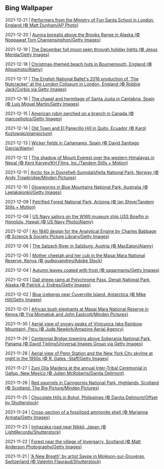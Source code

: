 ## Bing Wallpaper
2021-12-21 | [Performers from the Ministry of Fun Santa School in London, England (© Matt Dunham/AP Photo)](./wallpaper/2021-12-21.jpg) 

2021-12-20 | [Aurora borealis above the Brooks Range in Alaska (© Noppawat Tom Charoensinphon/Getty Images)](./wallpaper/2021-12-20.jpg) 

2021-12-19 | [The December full moon seen through holiday lights (© Jesus Merida/Getty Images)](./wallpaper/2021-12-19.jpg) 

2021-12-18 | [Christmas-themed beach huts in Bournemouth, England (© Allouphoto/Alamy)](./wallpaper/2021-12-18.jpg) 

2021-12-17 | [The English National Ballet's 2016 production of 'The Nutcracker' at the London Coliseum in London, England (© Robbie Jack/Corbis via Getty Images)](./wallpaper/2021-12-17.jpg) 

2021-12-16 | [The chapel and hermitage of Santa Justa in Cantabria, Spain (© Luis Miguel Martin/Getty Images)](./wallpaper/2021-12-16.jpg) 

2021-12-15 | [American robin perched on a branch in Canada (© marcophotos/Getty Images)](./wallpaper/2021-12-15.jpg) 

2021-12-14 | [Old Town and El Panecillo Hill in Quito, Ecuador (© Karol Kozlowski/plainpicture)](./wallpaper/2021-12-14.jpg) 

2021-12-13 | [Wicker fields in Cañamares, Spain (© David Santiago Garcia/Alamy)](./wallpaper/2021-12-13.jpg) 

2021-12-12 | [The shadow of Mount Everest over the western Himalayas in Nepal (© Kent Karvey/KH Films, Inc./Tandem Stills + Motion)](./wallpaper/2021-12-12.jpg) 

2021-12-11 | [Arctic fox in Dovrefjell-Sunndalsfjella National Park, Norway (© Andy Trowbridge/Minden Pictures)](./wallpaper/2021-12-11.jpg) 

2021-12-10 | [Glowworms in Blue Mountains National Park, Australia (© Leelakajonkij/Getty Images)](./wallpaper/2021-12-10.jpg) 

2021-12-09 | [Petrified Forest National Park, Arizona (© Ian Shive/Tandem Stills + Motion)](./wallpaper/2021-12-09.jpg) 

2021-12-08 | [US Navy sailors on the WWII museum ship USS Bowfin in Honolulu, Hawaii (© US Navy Photo/Alamy)](./wallpaper/2021-12-08.jpg) 

2021-12-07 | [An 1840 design for the Analytical Engine by Charles Babbage (© Science & Society Picture Library/Getty Images)](./wallpaper/2021-12-07.jpg) 

2021-12-06 | [The Salzach River in Salzburg, Austria (© MacEaton/Alamy)](./wallpaper/2021-12-06.jpg) 

2021-12-05 | [Mother cheetah and her cub in the Masai Mara National Reserve, Kenya (© gudkovandrey/Adobe Stock)](./wallpaper/2021-12-05.jpg) 

2021-12-04 | [Autumn leaves coated with frost (© sagarmanis/Getty Images)](./wallpaper/2021-12-04.jpg) 

2021-12-03 | [Dall sheep rams at Polychrome Pass, Denali National Park, Alaska (© Patrick J. Endres/Getty Images)](./wallpaper/2021-12-03.jpg) 

2021-12-02 | [Blue icebergs near Cuverville Island, Antarctica (© Mike Hill/Getty Images)](./wallpaper/2021-12-02.jpg) 

2021-12-01 | [African bush elephants at Masai Mara National Reserve in Kenya (© Yva Momatiuk and John Eastcott/Minden Pictures)](./wallpaper/2021-12-01.jpg) 

2021-11-30 | [Aerial view of snowy peaks of Vinicunca (aka Rainbow Mountain), Peru (© Jude Newkirk/Amazing Aerial Agency)](./wallpaper/2021-11-30.jpg) 

2021-11-29 | [Centennial Bridge towering above Soberanía National Park, Panama (© David Tipling/Universal Images Group via Getty Images)](./wallpaper/2021-11-29.jpg) 

2021-11-28 | [Aerial view of Penn Station and the New York City skyline at night in the 1950s (© R. Gates -Staff/Getty Images)](./wallpaper/2021-11-28.jpg) 

2021-11-27 | [Zuni Olla Maidens at the annual Inter-Tribal Ceremonial in Gallup, New Mexico (© Julien McRoberts/Danita Delimont)](./wallpaper/2021-11-27.jpg) 

2021-11-26 | [Red squirrels in Cairngorms National Park, Highlands, Scotland (© Scotland: The Big Picture/Minden Pictures)](./wallpaper/2021-11-26.jpg) 

2021-11-25 | [Chocolate Hills in Bohol, Philippines (© Danita Delimont/Offset by Shutterstock)](./wallpaper/2021-11-25.jpg) 

2021-11-24 | [Cross-section of a fossilized ammonite shell (© Marianna Armata/Getty Images)](./wallpaper/2021-11-24.jpg) 

2021-11-23 | [Irohazaka road near Nikkō, Japan (© LightRecords/Shutterstock)](./wallpaper/2021-11-23.jpg) 

2021-11-22 | [Forest near the village of Invergarry, Scotland (© Matt Anderson Photography/Getty Images)](./wallpaper/2021-11-22.jpg) 

2021-11-21 | ['A New Breath' by artist Saype in Moléson-sur-Gruyères, Switzerland (© Valentin Flauraud/Shutterstock)](./wallpaper/2021-11-21.jpg) 


